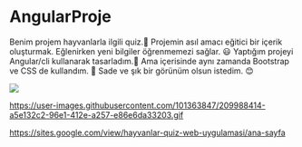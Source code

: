 # AngularProje
Benim projem hayvanlarla ilgili quiz.:dog:
Projemin asıl amacı eğitici bir içerik oluşturmak. Eğlenirken yeni bilgiler öğrenmemezi sağlar. :smiley:
Yaptığım projeyi Angular/cli kullanarak tasarladım.:star2: Ama içerisinde aynı zamanda Bootstrap ve CSS de kullandım. :star2:
Sade ve şık bir görünüm olsun istedim. :blush:

<img src="https://giphy.com/clips/bestfriends-animals-best-friends-adoption-rZRH50AE6g2M02IhTK">

https://user-images.githubusercontent.com/101363847/209988414-a5e132c2-96e1-412e-a257-e86e6da33203.gif

https://sites.google.com/view/hayvanlar-quiz-web-uygulamasi/ana-sayfa  

